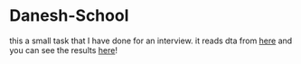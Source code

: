 # Danesh-School
this a small task that I have done for an interview.
it reads dta from [here](https://docs.google.com/spreadsheets/d/1548KUFKJuVU6UF_PYLXKSufrizKCEiABbL6ksbFDr1Q/edit#gid=0) and you can see the results [here](http://danesh-rc.herokuapp.com/)!
